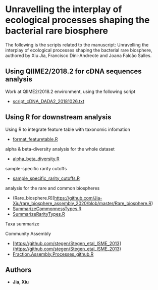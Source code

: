 # Unravelling the interplay of ecological processes shaping the bacterial rare biosphere
The following is the scripts related to the manuscript: Unravelling the interplay of ecological processes shaping the bacterial rare biosphere, authored by Xiu Jia, Francisco Dini-Andreote and Joana Falcão Salles.

## Using QIIME2/2018.2 for cDNA sequences analysis
Work at QIIME2/2018.2 environment, using the following script
* [script_cDNA_DADA2_20181026.txt](https://github.com/Jia-Xiu/rare_biosphere_assembly_2020/blob/master/script_cDNA_DADA2_20181026.txt)
	 
## Using R for downstream analysis 

Using R to integrate feature table with taxonomic infomation
* [format_featuretable.R](https://github.com/Jia-Xiu/rare_biosphere_assembly_2020/blob/master/format_featuretable.R)

alpha & beta-diversity analysis for the whole dataset
* [alpha_beta_diversity.R](https://github.com/Jia-Xiu/rare_biosphere_assembly_2020/blob/master/alpha_beta_diversity_github.R)

sample-specific rarity cutoffs
* [sample_specific_rarity_cutoffs.R](https://github.com/Jia-Xiu/rare_biosphere_assembly_2020/blob/master/sample_specific_rarity_cutoffs.R)

analysis for the rare and common biospheres
* (Rare_biosphere.R](https://github.com/Jia-Xiu/rare_biosphere_assembly_2020/blob/master/Rare_biosphere.R)
* [SummarizeCommonnessTypes.R](https://github.com/Jia-Xiu/rare_biosphere_assembly_2020/blob/master/SummarizeCommonnessTypes.R)
* [SummarizeRarityTypes.R](https://github.com/Jia-Xiu/rare_biosphere_assembly_2020/blob/master/SummarizeRarityTypes.R)

Taxa summarize

Community Assembly
* [https://github.com/stegen/Stegen_etal_ISME_2013](https://github.com/stegen/Stegen_etal_ISME_2013)
* [Fraction.Assembly.Processes_github.R](https://github.com/Jia-Xiu/rare_biosphere_assembly_2020/blob/master/Fraction.Assembly.Processes.R)


## Authors
* **Jia, Xiu** 
